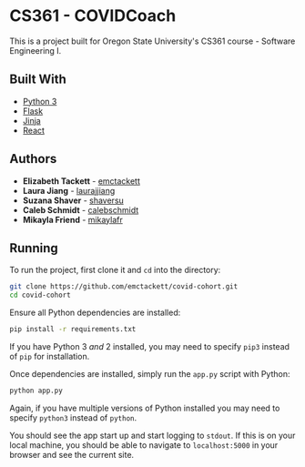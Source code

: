 # CS361 - COVIDCoach
This is a project built for Oregon State University's CS361 course - Software Engineering I.

## Built With
* [Python 3](https://docs.python.org/3/)
* [Flask](https://flask.palletsprojects.com/en/1.1.x/)
* [Jinja](https://jinja.palletsprojects.com/en/2.11.x/)
* [React](https://reactjs.org/)


## Authors
* **Elizabeth Tackett** - [emctackett](https://github.com/emctackett)
* **Laura Jiang** - [laurajjiang](https://github.com/laurajjiang)
* **Suzana Shaver** - [shaversu](https://github.com/shaversu)
* **Caleb Schmidt** - [calebschmidt](https://github.com/calebschmidt)
* **Mikayla Friend** - [mikaylafr](https://github.com/MikaylaFr)


## Running
To run the project, first clone it and `cd` into the directory:
```bash
git clone https://github.com/emctackett/covid-cohort.git
cd covid-cohort
```

Ensure all Python dependencies are installed:
```bash
pip install -r requirements.txt
```

If you have Python 3 _and_ 2 installed, you may need to specify `pip3` instead of `pip` for installation.

Once dependencies are installed, simply run the `app.py` script with Python:
```bash
python app.py
```
Again, if you have multiple versions of Python installed you may need to specify `python3` instead of `python`.

You should see the app start up and start logging to `stdout`. If this is on your local machine, you should be able to navigate to `localhost:5000` in your browser and see the current site.
